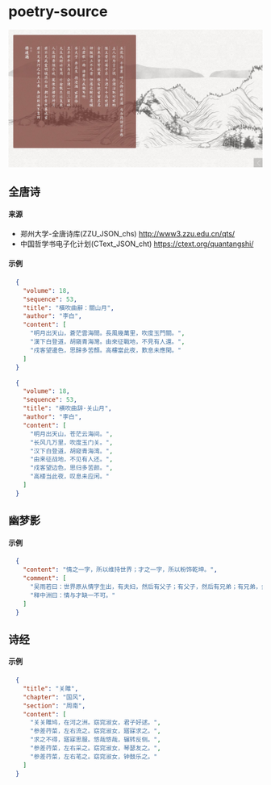 # poetry-source
![example](example.jpg)

## 全唐诗
#### 来源
+ 郑州大学-全唐诗库(ZZU_JSON_chs) http://www3.zzu.edu.cn/qts/
+ 中国哲学书电子化计划(CText_JSON_cht) https://ctext.org/quantangshi/

#### 示例
```json
  {
    "volume": 18,
    "sequence": 53,
    "title": "橫吹曲辭：關山月",
    "author": "李白",
    "content": [
      "明月出天山，蒼茫雲海間。長風幾萬里，吹度玉門關。",
      "漢下白登道，胡窺青海灣。由來征戰地，不見有人還。",
      "戍客望邊色，思歸多苦顏。高樓當此夜，歎息未應閑。"
    ]
  }
```
```json
  {
    "volume": 18,
    "sequence": 53,
    "title": "横吹曲辞·关山月",
    "author": "李白",
    "content": [
      "明月出天山，苍茫云海间。",
      "长风几万里，吹度玉门关。",
      "汉下白登道，胡窥青海湾。",
      "由来征战地，不见有人还。",
      "戍客望边色，思归多苦颜。",
      "高楼当此夜，叹息未应闲。"
    ]
  }
```

## 幽梦影

#### 示例
```json
  {
    "content": "情之一字，所以维持世界；才之一字，所以粉饰乾坤。",
    "comment": [
      "吴雨若曰：世界原从情字生出，有夫妇，然后有父子；有父子，然后有兄弟；有兄弟，然后有朋友；有朋友，然后有君臣。",
      "释中洲曰：情与才缺一不可。"
    ]
  }
```

## 诗经
#### 示例
```json
  {
    "title": "关雎",
    "chapter": "国风",
    "section": "周南",
    "content": [
      "关关雎鸠，在河之洲。窈窕淑女，君子好逑。",
      "参差荇菜，左右流之。窈窕淑女，寤寐求之。",
      "求之不得，寤寐思服。悠哉悠哉，辗转反侧。",
      "参差荇菜，左右采之。窈窕淑女，琴瑟友之。",
      "参差荇菜，左右芼之。窈窕淑女，钟鼓乐之。"
    ]
  }
```